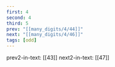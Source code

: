 ```yaml
---
first: 4
second: 4
third: 5
prev: "[[many_digits/4/44]]"
next: "[[many_digits/4/46]]"
tags: [odd]
---
```

prev2-in-text: [[43]]
next2-in-text: [[47]]
